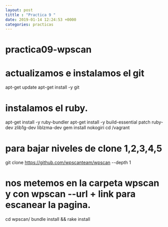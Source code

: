 ```yaml
---
layout: post 
tittle : "Practica 9 "
date: 2019-01-14 12:24:53 +0000 
categories: practicas
---
```


# practica09-wpscan
# actualizamos e instalamos el git
  apt-get update
  apt-get install -y git
 # instalamos el ruby. 
  apt-get install -y ruby-bundler
  apt-get install -y build-essential patch ruby-dev zlib1g-dev liblzma-dev
  gem install nokogiri
  cd /vagrant
  # para bajar niveles de clone 1,2,3,4,5
  git clone https://github.com/wpscanteam/wpscan --depth 1
  # nos metemos en la carpeta wpscan y con wpscan --url + link para escanear la pagina.
  cd wpscan/
  bundle install && rake install